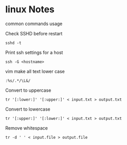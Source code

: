 # linux Notes
common commands usage


Check SSHD before restart
```
sshd -t
```
Print ssh settings for a host
```
ssh -G <hostname>
```

vim make all text lower case
```
:%s/.*/\L&/
```
Convert to uppercase
```
tr '[:lower:]' '[:upper:]' < input.txt > output.txt
```
Convert to lowercase
```
tr '[:upper:]' '[:lower:]' < input.txt > output.txt
```
Remove whitespace
```
tr -d ' ' < input.file > output.file
```
